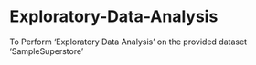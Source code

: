 # Exploratory-Data-Analysis
To Perform ‘Exploratory Data Analysis’ on the provided dataset ‘SampleSuperstore’
